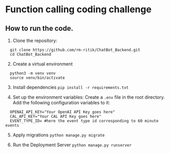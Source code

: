 # Function calling coding challenge

## How to run the code.
1. Clone the repository:
```
  git clone https://github.com/rm-ritik/ChatBot_Backend.git
  cd ChatBot_Backend
```
2. Create a virtual environment
```
  python3 -m venv venv
  source venv/bin/activate
```

3. Install dependencies
``` pip install -r requirements.txt ```

4. Set up the environment variables:
  Create a ```.env``` file in the root directory.
  Add the following configuration variables to it:
  ```
    OPENAI_API_KEY="Your OpenAI API Key goes here"
    CAL_API_KEY="Your CAL API Key goes here"
    EVENT_TYPE_ID= #here the event type id corresponding to 60 minute events
  ```

5. Apply migrations
  ```python manage.py migrate```

6. Run the Deployment Server
  ```python manage.py runserver```
